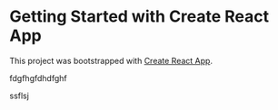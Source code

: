 # Getting Started with Create React App

This project was bootstrapped with [Create React App](https://github.com/facebook/create-react-app).

fdgfhgfdhdfghf

ssflsj

